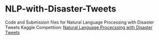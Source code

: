 # NLP-with-Disaster-Tweets

Code and Submission files for Natural Language Processing with Disaster Tweets Kaggle Competition: [Natural Language Procecssing with Disaster Tweets](https://www.kaggle.com/competitions/nlp-getting-started/overview)
